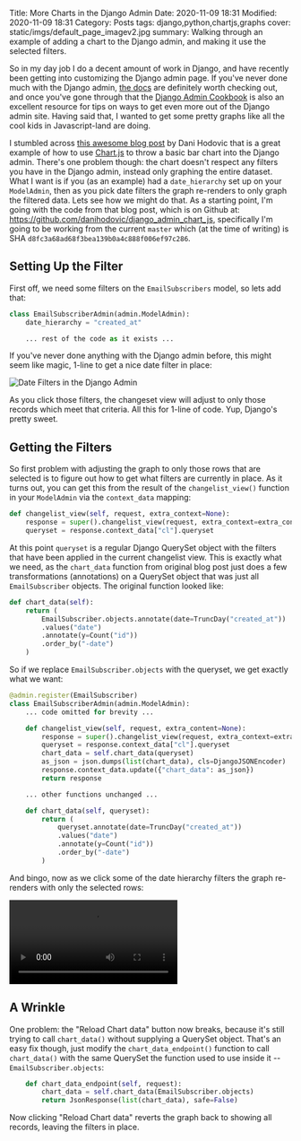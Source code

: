 Title: More Charts in the Django Admin
Date: 2020-11-09 18:31
Modified: 2020-11-09 18:31
Category: Posts
tags: django,python,chartjs,graphs
cover: static/imgs/default_page_imagev2.jpg
summary: Walking through an example of adding a chart to the Django admin, and making it use the selected filters.

So in my day job I do a decent amount of work in Django, and have recently been
getting into customizing the Django admin page. If you've never done much with
the Django admin, [the
docs](https://docs.djangoproject.com/en/3.1/ref/contrib/admin/) are definitely
worth checking out, and once you've gone through that the [Django Admin
Cookbook](https://books.agiliq.com/projects/django-admin-cookbook/en/latest/) is
also an excellent resource for tips on ways to get even more out of the Django
admin site.  Having said that, I wanted to get some pretty graphs like all the
cool kids in Javascript-land are doing.

I stumbled across [this awesome blog
post](https://findwork.dev/blog/adding-charts-to-django-admin/) by Dani Hodovic
that is a great example of how to use [Chart.js](https://www.chartjs.org/) to
throw a basic bar chart into the Django admin. There's one problem though: the
chart doesn't respect any filters you have in the Django admin, instead only
graphing the entire dataset. What I want is if you (as an example) had a
`date_hierarchy` set up on your `ModelAdmin`, then as you pick date filters the
graph re-renders to only graph the filtered data.  Lets see how we might do
that.  As a starting point, I'm going with the code from that blog post, which
is on Github at: <https://github.com/danihodovic/django_admin_chart_js>, specifically
I'm going to be working from the current `master` which (at the time of writing)
is SHA `d8fc3a68ad68f3bea139b0a4c888f006ef97c286`.

## Setting Up the Filter

First off, we need some filters on the `EmailSubscribers` model, so lets add
that:

```python
class EmailSubscriberAdmin(admin.ModelAdmin):
    date_hierarchy = "created_at"

    ... rest of the code as it exists ...
```

If you've never done anything with the Django admin before, this might seem like
magic, 1-line to get a nice date filter in place:

![Date Filters in the Django Admin]({filename}/static/imgs/date_heir_filter.png)

As you click those filters, the changeset view will adjust to only those records
which meet that criteria.  All this for 1-line of code.  Yup, Django's pretty
sweet.

## Getting the Filters

So first problem with adjusting the graph to only those rows that are selected
is to figure out how to get what filters are currently in place.  As it turns
out, you can get this from the result of the `changelist_view()` function in
your `ModelAdmin` via the `context_data` mapping:

```python
def changelist_view(self, request, extra_context=None):
    response = super().changelist_view(request, extra_context=extra_context)
    queryset = response.context_data["cl"].queryset
```

At this point `queryset` is a regular Django QuerySet object with the filters
that have been applied in the current changelist view.  This is exactly what we
need, as the `chart_data` function from original blog post just does a few
transformations (annotations) on a QuerySet object that was just all
`EmailSubscriber` objects.  The original function looked like:

```python
def chart_data(self):
    return (
        EmailSubscriber.objects.annotate(date=TruncDay("created_at"))
        .values("date")
        .annotate(y=Count("id"))
        .order_by("-date")
    )
```

So if we replace `EmailSubscriber.objects` with the queryset, we get exactly
what we want:

```python
@admin.register(EmailSubscriber)
class EmailSubscriberAdmin(admin.ModelAdmin):
    ... code omitted for brevity ...

    def changelist_view(self, request, extra_content=None):
        response = super().changelist_view(request, extra_context=extra_context)
        queryset = response.context_data["cl"].queryset
        chart_data = self.chart_data(queryset)
        as_json = json.dumps(list(chart_data), cls=DjangoJSONEncoder)
        response.context_data.update({"chart_data": as_json})
        return response

    ... other functions unchanged ...

    def chart_data(self, queryset):
        return (
            queryset.annotate(date=TruncDay("created_at"))
            .values("date")
            .annotate(y=Count("id"))
            .order_by("-date")
        )
```

And bingo, now as we click some of the date hierarchy filters the graph
re-renders with only the selected rows:

<!-- markdownlint-disable MD033 -->
<video autoplay loop controls>
  <source src="/static/vids/DateFilters.mp4" type="video/mp4">
  <img src="/static/imgs/DateFilters.gif">
</video>
<!-- markdownlint-enable MD033 -->

## A Wrinkle

One problem: the "Reload Chart data" button now breaks, because it's still
trying to call `chart_data()` without supplying a QuerySet object.  That's an
easy fix though, just modify the `chart_data_endpoint()` function to call
`chart_data()` with the same QuerySet the function used to use inside it --
`EmailSubscriber.objects`:

```python
    def chart_data_endpoint(self, request):
        chart_data = self.chart_data(EmailSubscriber.objects)
        return JsonResponse(list(chart_data), safe=False)
```

Now clicking "Reload Chart data" reverts the graph back to showing all records,
leaving the filters in place.
